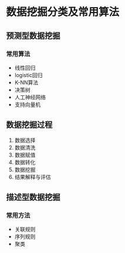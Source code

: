 # 数据挖掘分类及常用算法

## 预测型数据挖掘

### 常用算法

- 线性回归
- logistic回归
- K-NN算法
- 决策树
- 人工神经网络
- 支持向量机

## 数据挖掘过程

1. 数据选择
2. 数据清洗
3. 数据赋值
4. 数据转化
5. 数据挖掘
6. 结果解释与评估

## 描述型数据挖掘

### 常用方法

- 关联规则
- 序列规则
- 聚类
